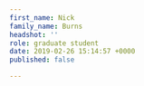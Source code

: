 ```yaml
---
first_name: Nick
family_name: Burns
headshot: ''
role: graduate student
date: 2019-02-26 15:14:57 +0000
published: false

---
```

